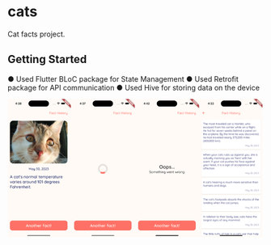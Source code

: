 # cats

Cat facts project.

## Getting Started

● Used Flutter BLoC package for State Management
● Used Retrofit package for API communication
● Used Hive for storing data on the device

![Cat Facts UI](images/cats.png) 